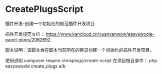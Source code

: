 # CreatePlugsScript
插件开发-创建一个初始化的规范插件开发项目

插件开发规范文档： 
https://www.kancloud.cn/xuanyanwow/easyswoole-panel-plugs/2062692

脚本说明：该脚本会在脚本当前所在的目录创建一个初始化的插件开发项目。

使用说明
composer require chrisplugs/create-script
在项目根目录中：
php easyswoole create_plugs a/b

